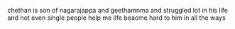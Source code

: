 chethan is son of nagarajappa and geethamnma and struggled lot in his life and not even single people help me life beacme hard to him in all the ways 
